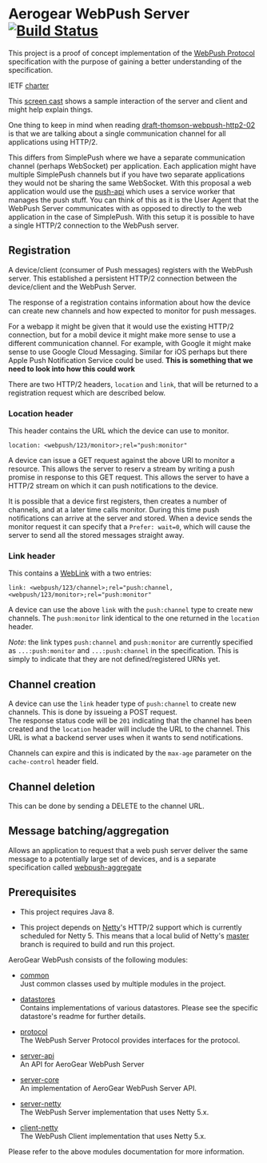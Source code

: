 # Aerogear WebPush Server [![Build Status](https://travis-ci.org/aerogear/aerogear-webpush-server.png)](https://travis-ci.org/aerogear/aerogear-webpush-server)
This project is a proof of concept implementation of the 
[WebPush Protocol](http://tools.ietf.org/html/draft-thomson-webpush-http2-02) specification with the purpose of gaining
a better understanding of the specification.

IETF [charter](https://datatracker.ietf.org/wg/webpush/charter)


This [screen cast](https://drive.google.com/file/d/0B2E1HZ1JnrJfYW90eVBTaGkzSkU/view?usp=sharing) shows a sample 
interaction of the server and client and might help explain things.


One thing to keep in mind when reading [draft-thomson-webpush-http2-02](https://tools.ietf.org/html/draft-thomson-webpush-http2-02) 
is that we are talking about a single communication channel for all applications using HTTP/2.   

This differs from SimplePush where we have a separate communication channel (perhaps WebSocket) per application. Each 
application might have multiple SimplePush channels but if you have two separate applications they would not be sharing 
the same WebSocket. 
With this proposal a web application would use the [push-api](https://w3c.github.io/push-api/index.html)  which uses 
a service worker that manages the push stuff. You can think of this as it is the User Agent that the WebPush Server 
communicates with as opposed to directly to the web application in the case of SimplePush.
With this setup it is possible to have a single HTTP/2 connection to the WebPush server. 

## Registration
A device/client (consumer of Push messages) registers with the WebPush server. This established a persistent HTTP/2 
connection between the device/client and the WebPush Server.  

The response of a registration contains information about how the device can create new channels and how expected to 
monitor for push messages.   

For a webapp it might be given that it would use the existing HTTP/2 connection, but for a mobil device it might make 
more sense to use a different communication channel. For example, with Google it might make sense to use 
Google Cloud Messaging. Similar for iOS perhaps but there Apple Push Notification Service could be used.  __This is 
something that we need to look into how this could work__

There are two HTTP/2 headers, ```location``` and ```link```, that will be returned to a registration request which are described below.

### Location header
This header contains the URL which the device can use to monitor. 

    location: <webpush/123/monitor>;rel="push:monitor"

A device can issue a GET request against the above URl to monitor a resource. This allows the server to reserv a 
stream by writing a push promise in response to this GET request. This allows the server to have a HTTP/2 stream
on which it can push notifications to the device.  

It is possible that a device first registers, then creates a number of channels, and at a later time calls monitor. 
During this time push notifications can arrive at the server and stored. When a device sends the monitor request it can
specify that a ```Prefer: wait=0```, which will cause the server to send all the stored messages straight away.

### Link header
This contains a [WebLink](https://tools.ietf.org/html/rfc5988) with a two entries:

    link: <webpush/123/channel>;rel="push:channel,<webpush/123/monitor>;rel="push:monitor"

A device can use the above ```link``` with the ```push:channel``` type to create new channels. The ```push:monitor```
link identical to the one returned in the ```location``` header.
    
_Note_: the link types ```push:channel``` and ```push:monitor``` are currently specified as ```...:push:monitor``` and
```...:push:channel``` in the specification. This is simply to indicate that they are not defined/registered URNs yet.

## Channel creation
A device can use the ```link``` header type of ```push:channel``` to create new channels. This is done
by issueing a POST request.   
The response status code will be ```201``` indicating that the channel has been created
and the ```location``` header will include the URL to the channel. This URL is what a backend server uses when it 
wants to send notifications.

Channels can expire and this is indicated by the ```max-age``` parameter on the ```cache-control``` header field.


## Channel deletion
This can be done by sending a DELETE to the channel URL.

## Message batching/aggregation
Allows an application to request that a web push server deliver the same message to a potentially large set of devices,
and is a separate specification called [webpush-aggregate](http://tools.ietf.org/html/draft-thomson-webpush-aggregate-00)



    
## Prerequisites 
* This project requires Java 8.

* This project depends on [Netty](http://netty.io/)'s HTTP/2 support which is currently scheduled for Netty 5. 
This means that a local bulid of Netty's [master](https://github.com/netty/netty) branch is required to build 
and run this project.


AeroGear WebPush consists of the following modules:

* [common](./common)  
Just common classes used by multiple modules in the project.

* [datastores](./datastores)  
Contains implementations of various datastores. Please see the specific datastore's readme for further details.

* [protocol](./protocol)  
The WebPush Server Protocol provides interfaces for the protocol.

* [server-api](./server-api)  
An API for AeroGear WebPush Server

* [server-core](./server-core)  
An implementation of AeroGear WebPush Server API.

* [server-netty](./server-netty)  
The WebPush Server implementation that uses Netty 5.x.

* [client-netty](./client-netty)  
The WebPush Client implementation that uses Netty 5.x.

Please refer to the above modules documentation for more information.
